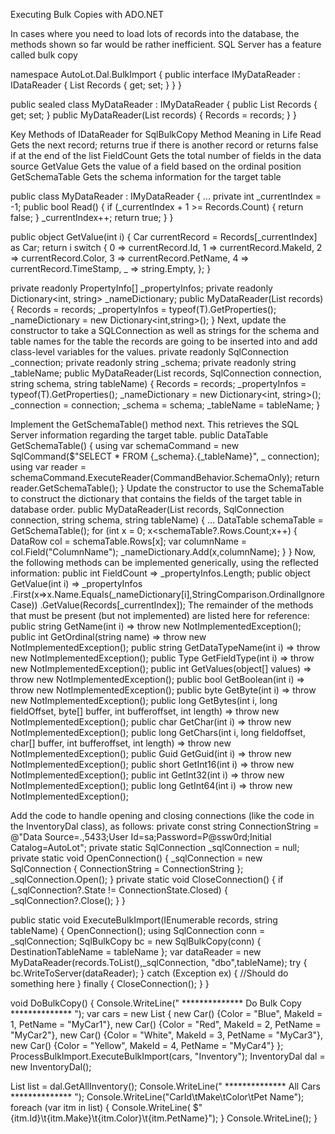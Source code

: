 Executing Bulk Copies with ADO.NET

In cases where you need to load lots of records into the database, the methods shown so far would be rather
inefficient. SQL Server has a feature called bulk copy

namespace AutoLot.Dal.BulkImport
{
public interface IMyDataReader<T> : IDataReader
{
List<T> Records { get; set; }
}
}

public sealed class MyDataReader<T> : IMyDataReader<T>
{
public List<T> Records { get; set; }
public MyDataReader(List<T> records)
{
Records = records;
}
}

Key Methods of IDataReader for SqlBulkCopy
Method Meaning in Life
Read Gets the next record; returns true if there is another record or returns false if at the end
of the list
FieldCount Gets the total number of fields in the data source
GetValue Gets the value of a field based on the ordinal position
GetSchemaTable Gets the schema information for the target table


public class MyDataReader<T> : IMyDataReader<T>
{
...
private int _currentIndex = -1;
public bool Read()
{
if (_currentIndex + 1 >= Records.Count)
{
return false;
}
_currentIndex++;
return true;
}
}


public object GetValue(int i)
{
Car currentRecord = Records[_currentIndex] as Car;
return i switch
{
0 => currentRecord.Id,
1 => currentRecord.MakeId,
2 => currentRecord.Color,
3 => currentRecord.PetName,
4 => currentRecord.TimeStamp,
_ => string.Empty,
};
}


private readonly PropertyInfo[] _propertyInfos;
private readonly Dictionary<int, string> _nameDictionary;
public MyDataReader(List<T> records)
{
Records = records;
_propertyInfos = typeof(T).GetProperties();
_nameDictionary = new Dictionary<int,string>();
}
Next, update the constructor to take a SQLConnection as well as strings for the schema and table names
for the table the records are going to be inserted into and add class-level variables for the values.
private readonly SqlConnection _connection;
private readonly string _schema;
private readonly string _tableName;
public MyDataReader(List<T> records, SqlConnection connection, string schema, string
tableName)
{
Records = records;
_propertyInfos = typeof(T).GetProperties();
_nameDictionary = new Dictionary<int, string>();
_connection = connection;
_schema = schema;
_tableName = tableName;
}


Implement the GetSchemaTable() method next. This retrieves the SQL Server information regarding
the target table.
public DataTable GetSchemaTable()
{
using var schemaCommand = new SqlCommand($"SELECT * FROM {_schema}.{_tableName}", _
connection);
using var reader = schemaCommand.ExecuteReader(CommandBehavior.SchemaOnly);
return reader.GetSchemaTable();
}
Update the constructor to use the SchemaTable to construct the dictionary that contains the fields of the
target table in database order.
public MyDataReader(List<T> records, SqlConnection connection, string schema, string tableName)
{
...
DataTable schemaTable = GetSchemaTable();
for (int x = 0; x<schemaTable?.Rows.Count;x++)
{
DataRow col = schemaTable.Rows[x];
var columnName = col.Field<string>("ColumnName");
_nameDictionary.Add(x,columnName);
}
}
Now, the following methods can be implemented generically, using the reflected information:
public int FieldCount => _propertyInfos.Length;
public object GetValue(int i)
=> _propertyInfos
.First(x=>x.Name.Equals(_nameDictionary[i],StringComparison.OrdinalIgnoreCase))
.GetValue(Records[_currentIndex]);
The remainder of the methods that must be present (but not implemented) are listed here for reference:
public string GetName(int i) => throw new NotImplementedException();
public int GetOrdinal(string name) => throw new NotImplementedException();
public string GetDataTypeName(int i) => throw new NotImplementedException();
public Type GetFieldType(int i) => throw new NotImplementedException();
public int GetValues(object[] values) => throw new NotImplementedException();
public bool GetBoolean(int i) => throw new NotImplementedException();
public byte GetByte(int i) => throw new NotImplementedException();
public long GetBytes(int i, long fieldOffset, byte[] buffer, int bufferoffset, int length)
=> throw new NotImplementedException();
public char GetChar(int i) => throw new NotImplementedException();
public long GetChars(int i, long fieldoffset, char[] buffer, int bufferoffset, int length)
=> throw new NotImplementedException();
public Guid GetGuid(int i) => throw new NotImplementedException();
public short GetInt16(int i) => throw new NotImplementedException();
public int GetInt32(int i) => throw new NotImplementedException();
public long GetInt64(int i) => throw new NotImplementedException();


Add the code to handle opening and closing connections (like the code in the InventoryDal class), as
follows:
private const string ConnectionString =
@"Data Source=.,5433;User Id=sa;Password=P@ssw0rd;Initial Catalog=AutoLot";
private static SqlConnection _sqlConnection = null;
private static void OpenConnection()
{
_sqlConnection = new SqlConnection
{
ConnectionString = ConnectionString
};
_sqlConnection.Open();
}
private static void CloseConnection()
{
if (_sqlConnection?.State != ConnectionState.Closed)
{
_sqlConnection?.Close();
}
}

public static void ExecuteBulkImport<T>(IEnumerable<T> records, string tableName)
{
OpenConnection();
using SqlConnection conn = _sqlConnection;
SqlBulkCopy bc = new SqlBulkCopy(conn)
{
DestinationTableName = tableName
};
var dataReader = new MyDataReader<T>(records.ToList(),_sqlConnection,
"dbo",tableName); try
{
bc.WriteToServer(dataReader);
}
catch (Exception ex)
{
//Should do something here
}
finally
{
CloseConnection();
}
}


void DoBulkCopy()
{
Console.WriteLine(" ************** Do Bulk Copy ************** ");
var cars = new List<Car>
{
new Car() {Color = "Blue", MakeId = 1, PetName = "MyCar1"},
new Car() {Color = "Red", MakeId = 2, PetName = "MyCar2"},
new Car() {Color = "White", MakeId = 3, PetName = "MyCar3"},
new Car() {Color = "Yellow", MakeId = 4, PetName = "MyCar4"}
};
ProcessBulkImport.ExecuteBulkImport(cars, "Inventory");
InventoryDal dal = new InventoryDal();


List<CarViewModel> list = dal.GetAllInventory();
Console.WriteLine(" ************** All Cars ************** ");
Console.WriteLine("CarId\tMake\tColor\tPet Name");
foreach (var itm in list)
{
Console.WriteLine(
$"{itm.Id}\t{itm.Make}\t{itm.Color}\t{itm.PetName}");
}
Console.WriteLine();
}


